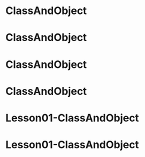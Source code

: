 # ClassAndObject
# ClassAndObject
# ClassAndObject
# ClassAndObject
# Lesson01-ClassAndObject
# Lesson01-ClassAndObject

